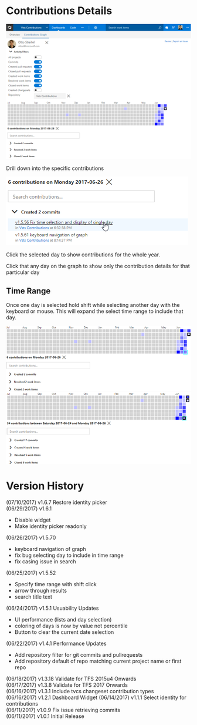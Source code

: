 
# Contributions Details

![contribution graph](img/contributionGraph.png)

Drill down into the specific contributions  

![specific contributions](img/timeWindow.png)  

Click the selected day to show contributions for the whole year.

Click that any day on the graph to show only the contribution details for that particular day

## Time Range

Once one day is selected hold shift while selecting another day with the keyboard or mouse. This will expand the select time range to include that day.

![hover over new time range](img/hoverTimeRange.png)  
![3 day time range selected](img/timeRange.png)  

# Version History
(07/10/2017) v1.6.7 Restore identity picker  
(06/29/2017) v1.6.1
- Disable widget
- Make identity picker readonly

(06/26/2017) v1.5.70
- keyboard navigation of graph
- fix bug selecting day to include in time range
- fix casing issue in search
  
(06/25/2017) v1.5.52 
- Specify time range with shift click
- arrow through results
- search title text  

(06/24/2017) v1.5.1 Usuability Updates
- UI performance (lists and day selection)
- coloring of days is now by value not percentile
- Button to clear the current date selection

(06/22/2017) v1.4.1 Performance Updates  
- Add repository filter for git commits and pullrequests  
- Add repository default of repo matching current project name or first repo  

(06/18/2017) v1.3.18 Validate for TFS 2015u4 Onwards  
(06/17/2017) v1.3.8 Validate for TFS 2017 Onwards  
(06/16/2017) v1.3.1 Include tvcs changeset contribution types    
(06/16/2017) v1.2.1 Dashboard Widget
(06/14/2017) v1.1.1 Select identity for contributions  
(06/11/2017) v1.0.9 Fix issue retrieving commits  
(06/11/2017) v1.0.1 Initial Release
